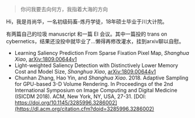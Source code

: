 <!-- > 面对着充满信息和星斗的夜，我第一次向这个世界的动人的冷漠敞开了心扉。我体验到这个世界如此像我，如此友爱，我觉得我过去曾经是幸福的，我现在仍然是幸福的。为了把一切都做得完善，为了使我感到不那么孤独，我还希望处决我的那一天有很多人来观看，希望他们对我报以仇恨的喊叫声。  -->

> 你问我要去向何方，我指着大海的方向

Hi，我是肖尚华，一名初级码畜-炼丹学徒，18年硕士毕业于川大计院。

有两篇自己的垃圾 manuscript 和一篇 EI 会议。其中一篇投的 trans on cybernetics，结果还没投中就毕业了...懒得再修改灌水，挂到arxiv聊以自慰。

* Learning Saliency Prediction From Sparse Fixation Pixel Map, *Shanghua Xiao*, [arXiv:1809.00644v1](https://arxiv.org/abs/1809.00644)
* Light-weighted Saliency Detection with Distinctively Lower Memory Cost and Model Size, *Shanghua Xiao*, [arXiv:1809.00644v1](https://arxiv.org/abs/1809.00644)
* Chunhan Zhang, Hao Yin, and *Shanghua Xiao*. 2018. Adaptive Sampling for GPU-based 3-D Volume Rendering. In Proceedings of the 2nd International Symposium on Image Computing and Digital Medicine (ISICDM 2018). ACM, New York, NY, USA, 27-31. [DOI: https://doi.org/10.1145/3285996.3286002](https://dl.acm.org/citation.cfm?doid=3285996.3286002)